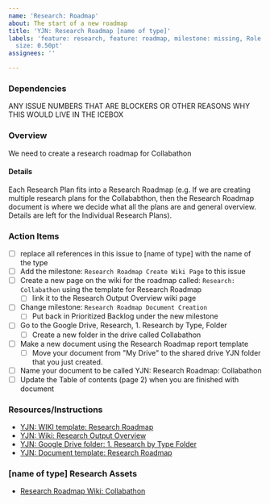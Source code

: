 ```yaml
---
name: 'Research: Roadmap'
about: The start of a new roadmap
title: 'YJN: Research Roadmap [name of type]'
labels: 'feature: research, feature: roadmap, milestone: missing, Role: UI/UX research,
  size: 0.50pt'
assignees: ''

---
```


### Dependencies
ANY ISSUE NUMBERS THAT ARE BLOCKERS OR OTHER REASONS WHY THIS WOULD LIVE IN THE ICEBOX

### Overview
We need to create a research roadmap for Collabathon

#### Details
Each Research Plan fits into a Research Roadmap (e.g. If we are creating multiple research plans for the Collababthon, then the Research Roadmap document is where we decide what all the plans are and general overview.  Details are left for the Individual Research Plans).

### Action Items
- [ ] replace all references in this issue to [name of type] with the name of the type
- [ ] Add the milestone: `Research Roadmap Create Wiki Page` to this issue
- [ ] Create a new page on the wiki for the roadmap called: `Research: Collabathon` using the template for Research Roadmap
  - [ ] link it to the Research Output Overview wiki page
- [ ] Change milestone: `Research Roadmap Document Creation`
  - [ ] Put back in Prioritized Backlog under the new milestone
- [ ] Go to the Google Drive, Research, 1. Research by Type, Folder
   - [ ] Create a new folder in the drive called Collabathon
- [ ] Make a new document using the Research Roadmap report template 
  - [ ] Move your document from "My Drive" to the shared drive YJN folder that you just created.
- [ ] Name your document to be called YJN: Research Roadmap: Collabathon
- [ ] Update the Table of contents (page 2) when you are finished with document

### Resources/Instructions
- [YJN: WIKI template: Research Roadmap](https://github.com/hackforla/YouthJusticeNav/wiki/research-roadmap-wiki-template)
- [YJN: Wiki: Research Output Overview](https://github.com/hackforla/YouthJusticeNav/wiki/Research-Output-Overview)
- [YJN: Google Drive folder: 1. Research by Type Folder](https://drive.google.com/drive/folders/1duz_aeeDNtozbDSrDsZ8tl6tLLBHmcge?usp=sharing)
- [YJN: Document template: Research Roadmap](https://docs.google.com/document/d/1y23OKH4FKwbWfwqIvdR4g33qxDiMV1lyimYb13X81l0/template/preview)

### [name of type] Research Assets
- [Research Roadmap Wiki: Collabathon](https://github.com/hackforla/YouthJusticeNav/wiki/Research:-Collabathon)
